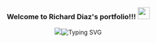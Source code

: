 <h3 align="center">
  Welcome to Richard Diaz's portfolio!!!

  <img src="https://raw.githubusercontent.com/nixin72/nixin72/master/wave.gif" width="28">
</h3>

<p align="center"><img src="https://git.io/typing-svg"><img src="https://readme-typing-svg.herokuapp.com?font=Fira+Code&size=22&pause=1000&color=6C5EF7&random=false&width=435&lines=Data+Scientist+%26+A.I.+Enthusiast" alt="Typing SVG"></a>
</p>



